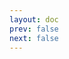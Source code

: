 ```yaml
---
layout: doc
prev: false
next: false
---
```


<CustomItemBox :item="{
  name: '地下室钥匙',
  icon: '/wiki/item/key_a.png',
  type: '特殊',
  description: '',
  params: {
    stack: 1,
    durability: -1 
  },
  obtain: {
    found: [],
    npc: [],
    shop: [],
    gardening: []
  }
}" />
